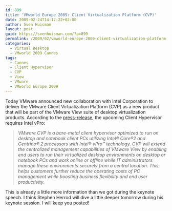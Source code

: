 ```yaml
---
id: 899
title: 'VMworld Europe 2009: Client Virtualization Platform (CVP)'
date: 2009-02-24T14:17:22+02:00
author: Sven Huisman
layout: post
guid: https://svenhuisman.com/?p=899
permalink: /2009/02/vmworld-europe-2009-client-virtualization-platform-cvp/
categories:
  - Virtual Desktop
  - VMworld 2009 Cannes
tags:
  - Cannes
  - Client Hypervisor
  - CVP
  - View
  - VMware
  - VMworld Europe 2009
---
```

Today VMware announced new collaboration with Intel Corporation to deliver the VMware Client Virtualization Platform (CVP) as a new product that will be part of the VMware View suite of desktop virtualization products. According to the <a title="CVP" href="https://www.vmware.com/company/news/releases/cvp-intel-vmworld.html" target="_blank">press-release</a>, the upcoming Client Hypervisor requires Intel vPro:

> _VMware CVP is a bare-metal client hypervisor optimized to run on desktop and notebook client PCs utilizing Intel® Core®2 and Centrino® 2 processors with Intel® vPro™ technology. CVP will extend the centralized management capabilities of VMware View by enabling end users to run their virtualized desktop environments on desktop or notebook PCs and work online or offline while IT administrators manage these environments securely from a central location. This helps customers further reduce the operating costs of PC management while boosting business flexibility and end user productivity._

This is already a little more information than we got during the keynote speech. I think Stephen Herrod will dive a little deeper tomorrow during his keynote session. I will keep you posted!